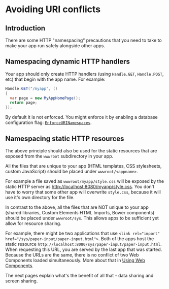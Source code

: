 # Avoiding URI conflicts

## Introduction

There are some HTTP "namespacing" precautions that you need to take to make your app run safely alongside other apps.

## Namespacing dynamic HTTP handlers

Your app should only create HTTP handlers \(using `Handle.GET`, `Handle.POST`, etc\) that begin with the app name. For example:

```csharp
Handle.GET("/myapp", ()
{
  var page = new MyAppHomePage();
  return page;
});
```

By default it is not enforced. You might enforce it by enabling a database configuration flag: [`EnforceURINamespaces`](../database/database-configuration.md).

## Namespacing static HTTP resources

The above principle should also be used for the static resources that are exposed from the `wwwroot` subdirectory in your app.

All the files that are unique to your app \(HTML templates, CSS stylesheets, custom JavaScript\) should be placed under `wwwroot/<appname>`.

For example a file saved as `wwwroot/myapp/style.css` will be exposed by the static HTTP server as [http://localhost:8080/myapp/style.css](http://localhost:8080/myapp/style.css). You don't have to worry that some other app will overwrite `style.css`, because it will use it's own directory for the file.

In contrast to the above, all the files that are NOT unique to your app \(shared libraries, Custom Elements HTML Imports, Bower components\) should be placed under `wwwroot/sys`. This allows apps to be sufficient yet allow for resource sharing.

For example, there might be two applications that use `<link rel="import" href="/sys/paper-input/paper-input.html">`. Both of the apps host the static resource `http://localhost:8080/sys/paper-input/paper-input.html`. When requesting this URL, you are served by the last app that was started. Because the URLs are the same, there is no conflict of two Web Components loaded simultaneously. More about that in [Using Web Components](../blendable-web-apps/web-components.md#using-web-components).

The next pages explain what's the benefit of all that - data sharing and screen sharing.

